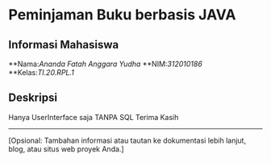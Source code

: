 # Peminjaman Buku berbasis JAVA


## Informasi Mahasiswa

**Nama:*Ananda Fatah Anggara Yudha* 
**NIM:*312010186*
**Kelas:*TI.20.RPL.1*

## Deskripsi

Hanya UserInterface saja TANPA SQL
Terima Kasih

---

[Opsional: Tambahan informasi atau tautan ke dokumentasi lebih lanjut, blog, atau situs web proyek Anda.]
